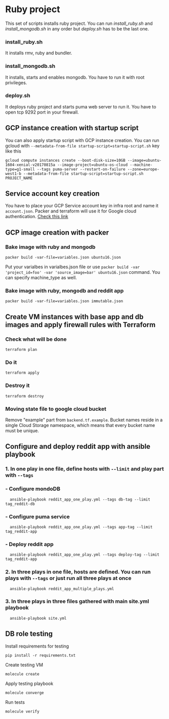 # Ruby project

This set of scripts installs ruby project.
You can run *install_ruby.sh* and *install_mongodb.sh* in any order but *deploy.sh* has to be the last one.

### install_ruby.sh
It installs rmv, ruby and bundler.

### install_mongodb.sh
It installs, starts and enables mongodb. You have to run it with root privileges.

### deploy.sh
It deploys ruby project and starts puma web server to run it. You have to open tcp 9292 port in your firewall.


## GCP instance creation with startup script
You can also apply startup script with GCP instance creation. You can run gcloud with `--metadata-from-file startup-script=startup-script.sh` key like this
```
gcloud compute instances create --boot-disk-size=10GB --image=ubuntu-1604-xenial-v20170815a --image-project=ubuntu-os-cloud --machine-type=g1-small --tags puma-server --restart-on-failure --zone=europe-west1-b --metadata-from-file startup-script=startup-script.sh PROJECT_NAME
```

## Service account key creation
You have to place your GCP Service account key in infra root and name it `account.json`. Packer and terraform will use it for Google cloud authentication.
 [Check this link](https://cloud.google.com/iam/docs/creating-managing-service-account-keys)

## GCP image creation with packer
### Bake image with ruby and mongodb
`packer build -var-file=variables.json ubuntu16.json`

Put your varialbes in varialbes.json file or use `packer build -var 'project_id=foo' -var 'source_image=bar' ubuntu16.json` command.
You can specify machine_type as well.

### Bake image with ruby, mongodb and reddit app
`packer build -var-file=variables.json immutable.json`

## Create VM instances with base app and db images and apply firewall rules with Terraform
### Check what will be done
`terraform plan`
### Do it
`terraform apply`
### Destroy it
`terraform destroy`

### Moving state file to google cloud bucket
Remove "example" part from `backend.tf.example`. Bucket names reside in a single Cloud Storage namespace, which means that every bucket name must be unique.

## Configure and deploy reddit app with ansible playbook
### 1. In one play in one file, define hosts with `--limit` and play part with `--tags`
###   - Configure mondoDB
      ansible-playbook reddit_app_one_play.yml --tags db-tag --limit tag_reddit-db
###   - Configure puma service
      ansible-playbook reddit_app_one_play.yml --tags app-tag --limit tag_reddit-app
###   - Deploy reddit app
      ansible-playbook reddit_app_one_play.yml --tags deploy-tag --limit tag_reddit-app
### 2. In three plays in one file, hosts are defined. You can run plays with `--tags` or just run all three plays at once
      ansible-playbook reddit_app_multiple_plays.yml
### 3. In three plays in three files gathered with main site.yml playbook
      ansible-playbook site.yml
## DB role testing
Install requirements for testing
```
pip install -r requirements.txt
```
Create testing VM
```
molecule create
```
Apply testing playbook
```
molecule converge
```
Run tests
```
molecule verify
```
